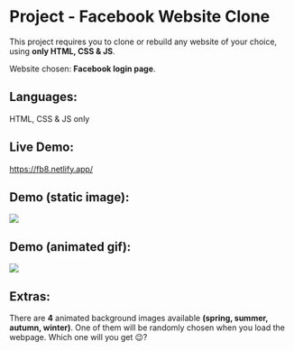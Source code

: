 # Project - Facebook Website Clone
This project requires you to clone or rebuild any website of your choice, using **only HTML, CSS & JS**.

Website chosen: **Facebook login page**.

## Languages:
HTML, CSS & JS only

## Live Demo:
https://fb8.netlify.app/

## Demo (static image):
<img src="https://github.com/melvincwng/facebook-clone/blob/master/images/fbclone.JPG"/>

## Demo (animated gif):
<img src="https://github.com/melvincwng/facebook-clone/blob/master/images/fbclone.gif" />

## Extras:
There are **4** animated background images available **(spring, summer, autumn, winter)**. One of them will be randomly chosen when you load the webpage. Which one will you get 😉?
